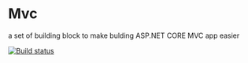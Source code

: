 # Mvc
a set of building block to make bulding ASP.NET CORE MVC app easier

[![Build status](https://ci.appveyor.com/api/projects/status/s4i8c7b1oyls57hr?svg=true)](https://ci.appveyor.com/project/SzymonSasin/tools)
